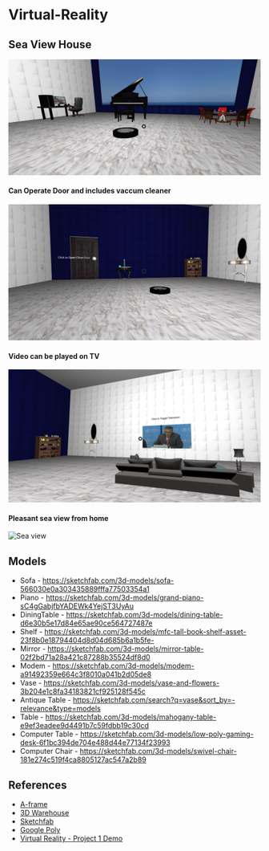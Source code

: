 # Virtual-Reality


## Sea View House

![Overview](https://github.com/Madhuri-Gangadharan/Virtual-Reality/blob/main/Virtual%20Reality%20-%20Project%201/screenshots/VR-Project1.gif)


#### Can Operate Door and includes vaccum cleaner

![Door](https://github.com/Madhuri-Gangadharan/Virtual-Reality/blob/main/Virtual%20Reality%20-%20Project%201/screenshots/Screen%20Shot%202020-10-04%20at%209.37.33%20PM.png)

#### Video can be played on TV
![TV](https://github.com/Madhuri-Gangadharan/Virtual-Reality/blob/main/Virtual%20Reality%20-%20Project%201/screenshots/Screen%20Shot%202020-10-04%20at%209.48.31%20PM.png)

#### Pleasant sea view from home

![Sea view](https://github.com/Madhuri-Gangadharan/Virtual-Reality/blob/main/Virtual%20Reality%20-%20Project%201/screenshots/Screen%20Shot%202020-10-04%20at%209.36.43%20PM.png)

## Models

* Sofa - https://sketchfab.com/3d-models/sofa-566030e0a303435889fffa77503354a1
* Piano - https://sketchfab.com/3d-models/grand-piano-sC4gGabjfbYADEWk4YejST3UyAu
* DiningTable - https://sketchfab.com/3d-models/dining-table-d6e30b5e17d84e65ae90ce564727487e
* Shelf - https://sketchfab.com/3d-models/mfc-tall-book-shelf-asset-23f8b0e18794404d8d04d685b6a1b5fe-
* Mirror - https://sketchfab.com/3d-models/mirror-table-02f2bd71a28a421c87288b35524df8d0
* Modem - https://sketchfab.com/3d-models/modem-a91492359e664c3f8010a041b2d05de8
* Vase - https://sketchfab.com/3d-models/vase-and-flowers-3b204e1c8fa34183821cf925128f545c
* Antique Table - https://sketchfab.com/search?q=vase&sort_by=-relevance&type=models
* Table - https://sketchfab.com/3d-models/mahogany-table-e9ef3eadee9d4491b7c59fdbb19c30cd
* Computer Table - https://sketchfab.com/3d-models/low-poly-gaming-desk-6f1bc394de704e488d44e77134f23993
* Computer Chair - https://sketchfab.com/3d-models/swivel-chair-181e274c519f4ca8805127ac547a2b89


## References

* [A-frame](https://aframe.io/)
* [3D Warehouse](https://3dwarehouse.sketchup.com/)
* [Sketchfab](https://sketchfab.com/feed)
* [Google Poly](https://poly.google.com/)
* [Virtual Reality - Project 1 Demo](https://github.com/Madhuri-Gangadharan/Virtual-Reality/blob/main/Virtual%20Reality%20-%20Project%201/index.html)
